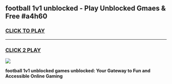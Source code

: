 
## football 1v1 unblocked - Play Unblocked Gmaes & Free #a4h60
<h3>
<a href="https://news.freeplayer.one?title=football_1v1_unblocked&ref=24F">CLICK TO PLAY</a></h3>
<hr>

<h3>
<a href="https://news.freeplayer.one?title=football_1v1_unblocked&ref=24F">CLICK 2 PLAY</a>
  
</h3>

<a href="https://news.freeplayer.one?title=football_1v1_unblocked&ref=24F/"><img src="https://clearcache.store/games.png"></a>


**football 1v1 unblocked games unblocked: Your Gateway to Fun and Accessible Online Gaming**
